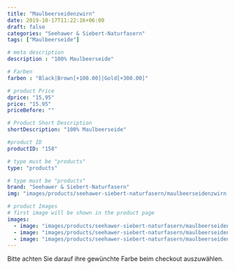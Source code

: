 ```yaml
---
title: "Maulbeerseidenzwirn"
date: 2019-10-17T11:22:16+06:00
draft: false
categories: "Seehawer & Siebert-Naturfasern"
tags: ["Maulbeerseide"]

# meta description
description : "100% Maulbeerseide"

# Farben
farben : "Black|Brown[+100.00]|Gold[+300.00]"

# product Price
dprice: "15,95"
price: "15.95"
priceBefore: ""

# Product Short Description
shortDescription: "100% Maulbeerseide"

#product ID
productID: "158"

# type must be "products"
type: "products"

# type must be "products"
brand: "Seehawer & Siebert-Naturfasern"
img: "images/products/seehawer-siebert-naturfasern/maulbeerseidenzwirn.jpg"   

# product Images
# first image will be shown in the product page
images:
  - image: "images/products/seehawer-siebert-naturfasern/maulbeerseidenzwirn.jpg"
  - image: "images/products/seehawer-siebert-naturfasern/maulbeerseidenzwirn.jpg"
  - image: "images/products/seehawer-siebert-naturfasern/maulbeerseidenzwirn.jpg"
---
```


Bitte achten Sie darauf ihre gewünchte Farbe beim checkout auszuwählen.
